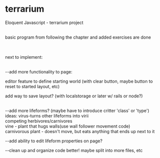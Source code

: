 terrarium
=========

Eloquent Javascript - terrarium project<br><br>

basic program from following the chapter and added exercises are done<br><br><br>


next to implement:<br><br>


--add more functionality to page:<br>

editor feature to define starting world (with clear button, maybe button to reset to started layout, etc)<br>

add way to save layout? (with localstorage or later w/ rails or node?)<br><br>


--add more lifeforms? (maybe have to introduce critter 'class' or 'type')<br>
ideas: virus-turns other lifeforms into virii<br>
        competing herbivores/carnivores<br>
        vine - plant that hugs walls(use wall follower movement code)<br>
        carnivorous plant - doesn't move, but eats anything that ends up next to it<br>

--add ability to edit lifeform properties on page?<br>

--clean up and organize code better!  maybe split into more files, etc<br>
